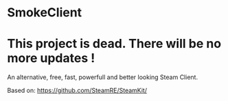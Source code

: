 # SmokeClient

# This project is dead. There will be no more updates !

An alternative, free, fast, powerfull and better looking Steam Client.

Based on: https://github.com/SteamRE/SteamKit/
